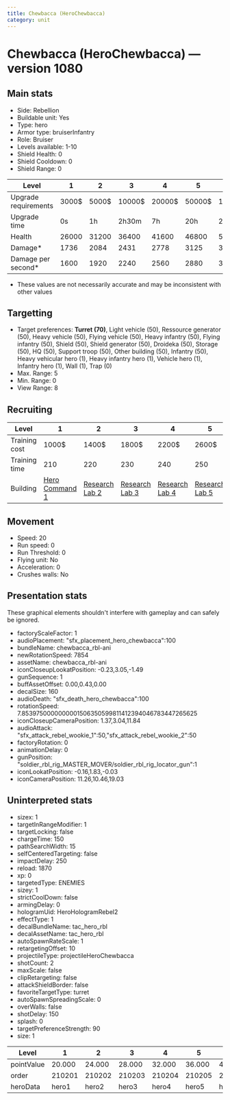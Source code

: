 ```yaml
---
title: Chewbacca (HeroChewbacca)
category: unit
---
```


# Chewbacca (HeroChewbacca) — version 1080

## Main stats

  * Side: Rebellion
  * Buildable unit: Yes
  * Type: hero
  * Armor type: bruiserInfantry
  * Role: Bruiser
  * Levels available: 1-10
  * Shield Health: 0
  * Shield Cooldown: 0
  * Shield Range: 0

|Level               |1    |2    |3     |4     |5     |6      |7      |8      |9       |10      |
|--------------------|-----|-----|------|------|------|-------|-------|-------|--------|--------|
|Upgrade requirements|3000$|5000$|10000$|20000$|50000$|135000$|225000$|450000$|1500000$|2500000$|
|Upgrade time        |0s   |1h   |2h30m |7h    |20h   |2d12h  |4d     |6d     |1w1d    |1w5d    |
|Health              |26000|31200|36400 |41600 |46800 |52000  |57200  |62400  |67600   |78000   |
|Damage*             |1736 |2084 |2431  |2778  |3125  |3472   |3820   |4167   |4514    |5208    |
|Damage per second*  |1600 |1920 |2240  |2560  |2880  |3200   |3520   |3840   |4160    |4800    |

* These values are not necessarily accurate and may be inconsistent with other values

## Targetting

  * Target preferences: **Turret (70)**, Light vehicle (50), Ressource generator (50), Heavy vehicle (50), Flying vehicle (50), Heavy infantry (50), Flying infantry (50), Shield (50), Shield generator (50), Droideka (50), Storage (50), HQ (50), Support troop (50), Other building (50), Infantry (50), Heavy vehicular hero (1), Heavy infantry hero (1), Vehicle hero (1), Infantry hero (1), Wall (1), Trap (0)
  * Max. Range: 5
  * Min. Range: 0
  * View Range: 8

## Recruiting

|Level        |1                                          |2                                     |3                                     |4                                     |5                                     |6                                     |7                                     |8                                     |9                                     |10                                     |
|-------------|-------------------------------------------|--------------------------------------|--------------------------------------|--------------------------------------|--------------------------------------|--------------------------------------|--------------------------------------|--------------------------------------|--------------------------------------|---------------------------------------|
|Training cost|1000$                                      |1400$                                 |1800$                                 |2200$                                 |2600$                                 |3000$                                 |3400$                                 |4000$                                 |4200$                                 |4600$                                  |
|Training time|210                                        |220                                   |230                                   |240                                   |250                                   |260                                   |270                                   |560                                   |580                                   |600                                    |
|Building     |[Hero Command 1](rebelTacticalCommand.html)|[Research Lab 2](rebelOffenseLab.html)|[Research Lab 3](rebelOffenseLab.html)|[Research Lab 4](rebelOffenseLab.html)|[Research Lab 5](rebelOffenseLab.html)|[Research Lab 6](rebelOffenseLab.html)|[Research Lab 7](rebelOffenseLab.html)|[Research Lab 8](rebelOffenseLab.html)|[Research Lab 9](rebelOffenseLab.html)|[Research Lab 10](rebelOffenseLab.html)|

## Movement

  * Speed: 20
  * Run speed: 0
  * Run Threshold: 0
  * Flying unit: No
  * Acceleration: 0
  * Crushes walls: No

## Presentation stats

These graphical elements shouldn't interfere with gameplay and can safely be ignored.

  * factoryScaleFactor: 1
  * audioPlacement: "sfx_placement_hero_chewbacca":100
  * bundleName: chewbacca_rbl-ani
  * newRotationSpeed: 7854
  * assetName: chewbacca_rbl-ani
  * iconCloseupLookatPosition: -0.23,3.05,-1.49
  * gunSequence: 1
  * buffAssetOffset: 0.00,0.43,0.00
  * decalSize: 160
  * audioDeath: "sfx_death_hero_chewbacca":100
  * rotationSpeed: 7.8539750000000001506350599811412394046783447265625
  * iconCloseupCameraPosition: 1.37,3.04,11.84
  * audioAttack: "sfx_attack_rebel_wookie_1":50,"sfx_attack_rebel_wookie_2":50
  * factoryRotation: 0
  * animationDelay: 0
  * gunPosition: "soldier_rbl_rig_MASTER_MOVER/soldier_rbl_rig_locator_gun":1
  * iconLookatPosition: -0.16,1.83,-0.03
  * iconCameraPosition: 11.26,10.46,19.03

## Uninterpreted stats

  * sizex: 1
  * targetInRangeModifier: 1
  * targetLocking: false
  * chargeTime: 150
  * pathSearchWidth: 15
  * selfCenteredTargeting: false
  * impactDelay: 250
  * reload: 1870
  * xp: 0
  * targetedType: ENEMIES
  * sizey: 1
  * strictCoolDown: false
  * armingDelay: 0
  * hologramUid: HeroHologramRebel2
  * effectType: 1
  * decalBundleName: tac_hero_rbl
  * decalAssetName: tac_hero_rbl
  * autoSpawnRateScale: 1
  * retargetingOffset: 10
  * projectileType: projectileHeroChewbacca
  * shotCount: 2
  * maxScale: false
  * clipRetargeting: false
  * attackShieldBorder: false
  * favoriteTargetType: turret
  * autoSpawnSpreadingScale: 0
  * overWalls: false
  * shotDelay: 150
  * splash: 0
  * targetPreferenceStrength: 90
  * size: 1

|Level     |1     |2     |3     |4     |5     |6     |7     |8     |9     |10    |
|----------|------|------|------|------|------|------|------|------|------|------|
|pointValue|20.000|24.000|28.000|32.000|36.000|40.000|44.000|48.000|52.000|60.000|
|order     |210201|210202|210203|210204|210205|210206|210207|210208|210209|210210|
|heroData  |hero1 |hero2 |hero3 |hero4 |hero5 |hero6 |hero7 |hero8 |hero9 |hero10|

